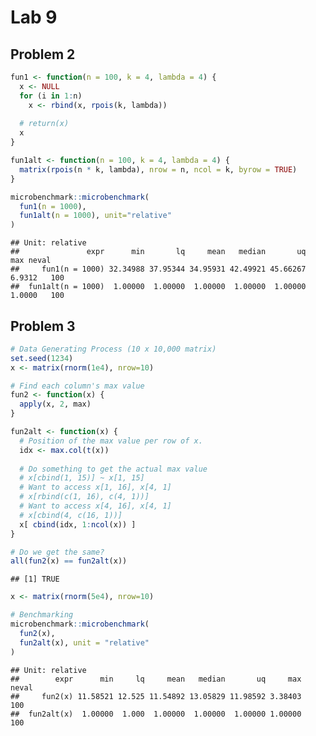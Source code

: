 Lab 9
================

## Problem 2

``` r
fun1 <- function(n = 100, k = 4, lambda = 4) {
  x <- NULL
  for (i in 1:n)
    x <- rbind(x, rpois(k, lambda))
  
  # return(x)
  x
}

fun1alt <- function(n = 100, k = 4, lambda = 4) {
  matrix(rpois(n * k, lambda), nrow = n, ncol = k, byrow = TRUE)
}

microbenchmark::microbenchmark(
  fun1(n = 1000),
  fun1alt(n = 1000), unit="relative"
)
```

    ## Unit: relative
    ##               expr      min       lq     mean   median       uq    max neval
    ##     fun1(n = 1000) 32.34988 37.95344 34.95931 42.49921 45.66267 6.9312   100
    ##  fun1alt(n = 1000)  1.00000  1.00000  1.00000  1.00000  1.00000 1.0000   100

## Problem 3

``` r
# Data Generating Process (10 x 10,000 matrix)
set.seed(1234)
x <- matrix(rnorm(1e4), nrow=10)

# Find each column's max value
fun2 <- function(x) {
  apply(x, 2, max)
}

fun2alt <- function(x) {
  # Position of the max value per row of x.
  idx <- max.col(t(x)) 
  
  # Do something to get the actual max value
  # x[cbind(1, 15)] ~ x[1, 15]
  # Want to access x[1, 16], x[4, 1]
  # x[rbind(c(1, 16), c(4, 1))]
  # Want to access x[4, 16], x[4, 1]
  # x[cbind(4, c(16, 1))]
  x[ cbind(idx, 1:ncol(x)) ]
}

# Do we get the same?
all(fun2(x) == fun2alt(x))
```

    ## [1] TRUE

``` r
x <- matrix(rnorm(5e4), nrow=10)

# Benchmarking
microbenchmark::microbenchmark(
  fun2(x),
  fun2alt(x), unit = "relative"
)
```

    ## Unit: relative
    ##        expr      min     lq     mean   median       uq     max neval
    ##     fun2(x) 11.58521 12.525 11.54892 13.05829 11.98592 3.38403   100
    ##  fun2alt(x)  1.00000  1.000  1.00000  1.00000  1.00000 1.00000   100
